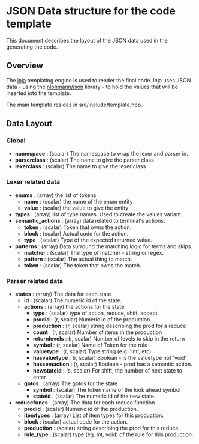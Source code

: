 # JSON Data structure for the code template

This document describes the layout of the JSON data used in the generating the code.

## Overview

The [inja](https://pantor.github.io/inja/) templating engine is used to render the final code. Inja uses JSON data - using the [nlohmann/json](https://github.com/nlohmann/json) library - to hold the values that will be inserted into the template.

The main template resides in src/include/template.hpp.

## Data Layout

### Global

- **namespace** : (scalar) The namespace to wrap the lexer and parser in.
- **parserclass** : (scalar) The name to give the parser class
- **lexerclass**  : (scalar) The name to give the lexer class

### Lexer related data

- **enums** : (array) the list of tokens
    - **name**  : (scalar) the name of the enum entity
    - **value** : (scalar) the value to give the entity
- **types** : (array) list of type names. Used to create the values variant.
- **semantic_actions** : (array) data related to terminal's actions.
    - **token** : (scalar) Token that owns the action.
    - **block** : (scalar) Actual code for the action.
    - **type**  : (scalar) Type of the expected returned value.
- **patterns** : (array) Data surround the matching logic for terms and skips.
    - **matcher** : (scalar) The type of matcher - string or regex.
    - **pattern** : (scalar) The actual thing to match.
    - **token**   : (scalar) The token that owns the match.

### Parser related data

- **states** : (array) The data for each state
  - **id** : (scalar) The numeric id of the state.
  - **actions** : (array) the actions for the state.
      - **type**         : (scalar) type of action, reduce, shift, accept
      - **prodid**       : (r, scalar) Numeric id of the production.
      - **production**   : (r, scalar) string describing the prod for a reduce
      - **count**        : (r, scalar) Number of items in the production
      - **returnlevels** : (r, scalar) Number of levels to skip in the return
      - **symbol**       : (r, scalar) Name of Token for the rule
      - **valuetype**    : (r, scalar) Type string (e.g. 'int', etc).
      - **hasvaluetype** : (r, scalar) Boolean - is the valuetype not 'void'
      - **hassemaction** : (r, scalar) Boolean - prod has a semantic action.
      - **newstateid**   : (s, scalar) For shift, the number of next state to enter
  - **gotos** : (array) The gotos for the state
      - **symbol**  : (scalar) The token name of the look ahead symbol
      - **stateid** : (scalar) The numeric id of the new state.
- **reducefuncs** : (array) The data for each reduce function
    - **prodid**     : (scalar) Numeric id of the production.
    - **itemtypes**  : (array) List of item types for this production.
    - **block**      : (scalar) actual code for the action.
    - **production** : (scalar) string describing the prod for this reduce
    - **rule_type**  : (scalar) type (eg. int, void) of the rule for this production.
